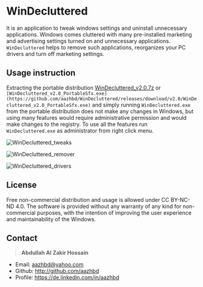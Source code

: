 # WinDecluttered

It is an application to tweak windows settings and uninstall unnecessary applications. Windows comes cluttered with many pre-installed marketing and advertising settings turned on and unnecessary applications. ```WinDecluttered``` helps to remove such applications, reorganizes your PC drivers and turn off marketing settings.


## Usage instruction

Extracting the portable distribution [WinDecluttered_v2.0.7z](https://github.com/aazhbd/WinDecluttered/releases/download/v2.0/WinDecluttered_v2.0.7z) or ```[WinDecluttered_v2.0_PortableSfx.exe](https://github.com/aazhbd/WinDecluttered/releases/download/v2.0/WinDecluttered_v2.0_PortableSfx.exe)``` and simply running ```WinDecluttered.exe``` from the portable distribution does not make any changes in Windows, but using many features would require administrative permission and would make changes to the registry. To use all the features run ```WinDecluttered.exe``` as administrator from right click menu.

![WinDecluttered_tweaks](http://articulatedlogic.com/media/images/WinDecluttered1.original.png)

![WinDecluttered_remover](http://articulatedlogic.com/media/images/WinDecluttered2.original.png)

![WinDecluttered_drivers](http://articulatedlogic.com/media/images/WinDecluttered3.original.png)


## License

Free non-commercial distribution and usage is allowed under CC BY-NC-ND 4.0. The software is provided without any warranty of any kind for non-commercial purposes, with the intention of improving the user experience and maintainability of the Windows.


## Contact

> **Abdullah Al Zakir Hossain**

- Email:   <aazhbd@yahoo.com>
- Github:   <http://github.com/aazhbd>
- Profile:   <https://de.linkedin.com/in/aazhbd>